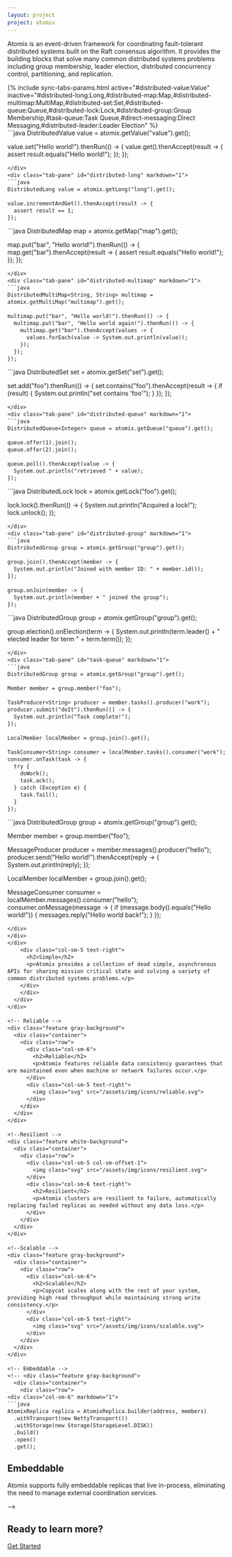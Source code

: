 ```yaml
---
layout: project
project: atomix
---
```


<div class="feature intro">
  <div class="container">
    <div class="row">
      <div class="col-sm-12">
        <p>
Atomix is an event-driven framework for coordinating fault-tolerant distributed systems built on the Raft consensus algorithm. It provides the building blocks that solve many common distributed systems problems including group membership, leader election, distributed concurrency control, partitioning, and replication.
        </p>
      </div>
    </div>
  </div>
</div>

<!-- Simple -->
<div class="feature white-background">
  <div class="container">
    <div class="row">

<div class="col-sm-7" markdown="1">
{% include sync-tabs-params.html active="#distributed-value:Value" inactive="#distributed-long:Long,#distributed-map:Map,#distributed-multimap:MultiMap,#distributed-set:Set,#distributed-queue:Queue,#distributed-lock:Lock,#distributed-group:Group Membership,#task-queue:Task Queue,#direct-messaging:Direct Messaging,#distributed-leader:Leader Election" %}
<div class="tab-content" markdown="1">
<div class="tab-pane active" id="distributed-value" markdown="1">
```java
DistributedValue<String> value = atomix.getValue("value").get();

value.set("Hello world!").thenRun(() -> {
  value.get().thenAccept(result -> {
    assert result.equals("Hello world!");
  });
});
```
</div>
<div class="tab-pane" id="distributed-long" markdown="1">
```java
DistributedLong value = atomix.getLong("long").get();

value.incrementAndGet().thenAccept(result -> {
  assert result == 1;
});
```
</div>
<div class="tab-pane" id="distributed-map" markdown="1">
```java
DistributedMap<String, String> map = atomix.getMap("map").get();

map.put("bar", "Hello world!").thenRun(() -> {
  map.get("bar").thenAccept(result -> {
    assert result.equals("Hello world!");
  });
});
```
</div>
<div class="tab-pane" id="distributed-multimap" markdown="1">
```java
DistributedMultiMap<String, String> multimap = atomix.getMultiMap("multimap").get();

multimap.put("bar", "Hello world!").thenRun(() -> {
  multimap.put("bar", "Hello world again!").thenRun(() -> {
    multimap.get("bar").thenAccept(values -> {
      values.forEach(value -> System.out.println(value));
    });
  });
});
```
</div>
<div class="tab-pane" id="distributed-set" markdown="1">
```java
DistributedSet<String> set = atomix.getSet("set").get();

set.add("foo").thenRun(() -> {
  set.contains("foo").thenAccept(result -> {
    if (result) {
      System.out.println("set contains 'foo'");
    }
  });
});
```
</div>
<div class="tab-pane" id="distributed-queue" markdown="1">
```java
DistributedQueue<Integer> queue = atomix.getQueue("queue").get();

queue.offer(1).join();
queue.offer(2).join();

queue.poll().thenAccept(value -> {
  System.out.println("retrieved " + value);
});
```
</div>
<div class="tab-pane" id="distributed-lock" markdown="1">
```java
DistributedLock lock = atomix.getLock("foo").get();

lock.lock().thenRun(() -> {
  System.out.println("Acquired a lock!");
  lock.unlock();
});
```
</div>
<div class="tab-pane" id="distributed-group" markdown="1">
```java
DistributedGroup group = atomix.getGroup("group").get();

group.join().thenAccept(member -> {
  System.out.println("Joined with member ID: " + member.id());
});

group.onJoin(member -> {
  System.out.println(member + " joined the group");
});
```
</div>
<div class="tab-pane" id="distributed-leader" markdown="1">
```java
DistributedGroup group = atomix.getGroup("group").get();

group.election().onElection(term -> {
  System.out.println(term.leader() + " elected leader for term " + term.term());
});
```
</div>
<div class="tab-pane" id="task-queue" markdown="1">
```java
DistributedGroup group = atomix.getGroup("group").get();

Member member = group.member("foo");

TaskProducer<String> producer = member.tasks().producer("work");
producer.submit("doIt").thenRun(() -> {
  System.out.println("Task complete!");
});

LocalMember localMember = group.join().get();

TaskConsumer<String> consumer = localMember.tasks().consumer("work");
consumer.onTask(task -> {
  try {
    doWork();
    task.ack();
  } catch (Exception e) {
    task.fail();
  }
});
```
</div>
<div class="tab-pane" id="direct-messaging" markdown="1">
```java
DistributedGroup group = atomix.getGroup("group").get();

Member member = group.member("foo");

MessageProducer<String> producer = member.messages().producer("hello");
producer.send("Hello world!").thenAccept(reply -> {
  System.out.println(reply);
});

LocalMember localMember = group.join().get();

MessageConsumer<String> consumer = localMember.messages().consumer("hello");
consumer.onMessage(message -> {
  if (message.body().equals("Hello world!")) {
    messages.reply("Hello world back!");
  }
});
```
</div>
</div>
</div>
    <div class="col-sm-5 text-right">
      <h2>Simple</h2>
      <p>Atomix provides a collection of dead simple, asynchronous APIs for sharing mission critical state and solving a variety of common distributed systems problems.</p>
    </div>
    </div>
  </div>
</div>

<!-- Reliable -->
<div class="feature gray-background">
  <div class="container">
    <div class="row">
      <div class="col-sm-6">
        <h2>Reliable</h2>
        <p>Atomix features reliable data consistency guarantees that are maintained even when machine or network failures occur.</p>
      </div>
      <div class="col-sm-5 text-right">
        <img class="svg" src="/assets/img/icons/reliable.svg">
      </div>
    </div>
  </div>
</div>

<!--Resilient -->
<div class="feature white-background">
  <div class="container">
    <div class="row">
      <div class="col-sm-5 col-sm-offset-1">
        <img class="svg" src="/assets/img/icons/resilient.svg">
      </div>
      <div class="col-sm-6 text-right">
        <h2>Resilient</h2>
        <p>Atomix clusters are resilient to failure, automatically replacing failed replicas as needed without any data loss.</p>
      </div>
    </div>
  </div>
</div>

<!--Scalable -->
<div class="feature gray-background">
  <div class="container">
    <div class="row">
      <div class="col-sm-6">
        <h2>Scalable</h2>
        <p>Copycat scales along with the rest of your system, providing high read throughput while maintaining strong write consistency.</p>
      </div>
      <div class="col-sm-5 text-right">
        <img class="svg" src="/assets/img/icons/scalable.svg">
      </div>
    </div>
  </div>
</div>

<!-- Embeddable -->
<!-- <div class="feature gray-background">
  <div class="container">
    <div class="row">
<div class="col-sm-6" markdown="1">
```java
AtomixReplica replica = AtomixReplica.builder(address, members)
  .withTransport(new NettyTransport())
  .withStorage(new Storage(StorageLevel.DISK))
  .build()
  .open()
  .get();
```
</div>
      <div class="col-sm-6 text-right">
        <h2>Embeddable</h2>
        <p>Atomix supports fully embeddable replicas that live in-process, eliminating the need to manage external coordination services.</p>
      </div>
    </div>
  </div>
</div> -->

<!--Learn more -->
<div class="feature get-started">
  <div class="container">
    <div class="row">
      <div class="col-sm-12 text-center">
        <h2>Ready to learn more?</h2>
        <p>
          <a href="/{{ page.project }}/docs/getting-started" class="btn btn-default btn-lg doc-btn">Get Started</a>
        </p>
      </div>
    </div>
  </div>
</div>

<script type='text/javascript'>
// Format tabs
$(function(){
  var $container = $('#sync-tabs');
  
  updateTabs($container);
  $(window).resize(function(){
    updateTabs($container);
  })
  
  function updateTabs($tabsContainer){
      var $containerWidth = $tabsContainer.width();
      var tabWidths = [];
      var $tabs = $tabsContainer.find('li');
      $tabs.each(function(index, tab){
        tabWidths.push($(tab).width());
      });

      var formattedTabs = [];
      var maxWidth = $containerWidth;
      var maxWidthSet = false;
      var rowWidth = 0;
      for(var i = tabWidths.length - 1; i >= 0; i--){
          var tabWidth = tabWidths[i];
          if(rowWidth + tabWidth > maxWidth){
            if(!maxWidthSet){
              maxWidth = rowWidth;
              maxWidthSet = true;
            }
            rowWidth = tabWidth;
            formattedTabs.unshift($('<div class="spacer"></div>'));
          }else{
            rowWidth += tabWidth;
          }
          formattedTabs.unshift($tabs.get(i));
      }

      var $tempContainer = $('<div></div>');
      formattedTabs.forEach(function(tab, index){
        $tempContainer.append(tab);
      });
      $tabsContainer.html($tempContainer.html());
  }
});
</script>